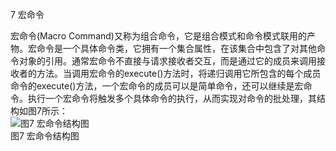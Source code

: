 7 宏命令

宏命令(Macro Command)又称为组合命令，它是组合模式和命令模式联用的产物。宏命令是一个具体命令类，它拥有一个集合属性，在该集合中包含了对其他命令对象的引用。通常宏命令不直接与请求接收者交互，而是通过它的成员来调用接收者的方法。当调用宏命令的execute()方法时，将递归调用它所包含的每个成员命令的execute()方法，一个宏命令的成员可以是简单命令，还可以继续是宏命令。执行一个宏命令将触发多个具体命令的执行，从而实现对命令的批处理，其结构如图7所示：  
![图7 宏命令结构图](https://upload-images.jianshu.io/upload_images/5792176-3cc99a31f94973d1.jpg?imageMogr2/auto-orient/strip%7CimageView2/2/w/1240)  
图7 宏命令结构图  